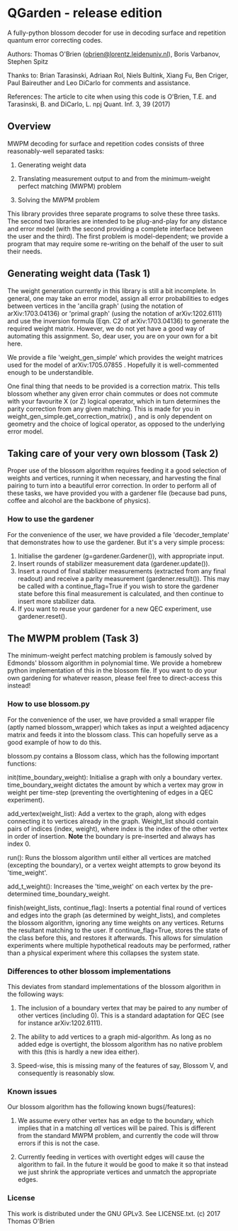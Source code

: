 # QGarden - release edition

A fully-python blossom decoder for use in decoding surface and repetition quantum error correcting codes.

Authors: Thomas O'Brien (obrien@lorentz.leidenuniv.nl), Boris Varbanov, Stephen Spitz

Thanks to: Brian Tarasinski, Adriaan Rol, Niels Bultink, Xiang Fu, Ben Criger, Paul Baireuther and Leo DiCarlo for comments and assistance.

References: The article to cite when using this code is
	O'Brien, T.E. and Tarasinski, B. and DiCarlo, L. npj Quant. Inf. 3, 39 (2017)
## Overview
MWPM decoding for surface and repetition codes consists of three reasonably-well separated tasks:
1. Generating weight data

2. Translating measurement output to and from the minimum-weight perfect matching (MWPM) problem

3. Solving the MWPM problem

This library provides three separate programs to solve these three tasks. The second two libraries are intended to be plug-and-play for any distance and error model (with the second providing a complete interface between the user and the third). The first problem is model-dependent; we provide a program that may require some re-writing on the behalf of the user to suit their needs.

## Generating weight data (Task 1)
The weight generation currently in this library is still a bit incomplete. In general, one may take an error model, assign all error probabilities to edges between vertices in the 'ancilla graph' (using the notation of arXiv:1703.04136) or 'primal graph' (using the notation of arXiv:1202.6111) and use the inversion formula (Eqn. C2 of arXiv:1703.04136) to generate the required weight matrix. However, we do not yet have a good way of automating this assignment. So, dear user, you are on your own for a bit here.

We provide a file 'weight_gen_simple' which provides the weight matrices used for the model of arXiv:1705.07855 . Hopefully it is well-commented enough to be understandible.

One final thing that needs to be provided is a correction matrix. This tells blossom whether any given error chain commutes or does not commute with your favourite X (or Z) logical operator, which in turn determines the parity correction from any given matching. This is made for you in weight_gen_simple.get_correction_matrix() , and is only dependent on geometry and the choice of logical operator, as opposed to the underlying error model.

## Taking care of your very own blossom (Task 2)
Proper use of the blossom algorithm requires feeding it a good selection of weights and vertices, running it when necessary, and harvesting the final pairing to turn into a beautiful error correction. In order to perform all of these tasks, we have provided you with a gardener file (because bad puns, coffee and alcohol are the backbone of physics).

### How to use the gardener
For the convenience of the user, we have provided a file 'decoder_template' that demonstrates how to use the gardener. But it's a very simple process:

1. Initialise the gardener (g=gardener.Gardener()), with appropriate input.
2. Insert rounds of stabilizer measurement data (gardener.update()).
3. Insert a round of final stablizer measurements (extracted from any final readout) and receive a parity measurement (gardener.result()). This may be called with a continue_flag=True if you wish to store the gardener state before this final measurement is calculated, and then continue to insert more stabilizer data.
4. If you want to reuse your gardener for a new QEC experiment, use gardener.reset().

## The MWPM problem (Task 3)
The minimum-weight perfect matching problem is famously solved by Edmonds' blossom algorithm in polynomial time. We provide a homebrew python implementation of this in the blossom file. If you want to do your own gardening for whatever reason, please feel free to direct-access this instead!

### How to use blossom.py
For the convenience of the user, we have provided a small wrapper file (aptly named blossom_wrapper) which takes as input a weighted adjacency matrix and feeds it into the blossom class. This can hopefully serve as a good example of how to do this.

blossom.py contains a Blossom class, which has the following important functions:

init(time_boundary_weight): Initialise a graph with only a boundary vertex. time_boundary_weight dictates the amount by which a vertex may grow in weight per time-step (preventing the overtightening of edges in a QEC experiment).

add_vertex(weight_list): Add a vertex to the graph, along with edges connecting it to vertices already in the graph. Weight_list should contain pairs of indices (index, weight), where index is the index of the other vertex in order of insertion. **Note** the boundary is pre-inserted and always has index 0.

run(): Runs the blossom algorithm until either all vertices are matched (excepting the boundary), or a vertex weight attempts to grow beyond its 'time_weight'.

add_t_weight(): Increases the 'time_weight' on each vertex by the pre-determined time_boundary_weight.

finish(weight_lists, continue_flag): Inserts a potential final round of vertices and edges into the graph (as determined by weight_lists), and completes the blossom algorithm, ignoring any time weights on any vertices. Returns the resultant matching to the user. If continue_flag=True, stores the state of the class before this, and restores it afterwards. This allows for simulation experiments where multiple hypothetical readouts may be performed, rather than a physical experiment where this collapses the system state.

### Differences to other blossom implementations
This deviates from standard implementations of the blossom algorithm in the following ways:

1. The inclusion of a boundary vertex that may be paired to any number of other vertices (including 0). This is a standard adaptation for QEC (see for instance arXiv:1202.6111).

2. The ability to add vertices to a graph mid-algorithm. As long as no added edge is overtight, the blossom algorithm has no native problem with this (this is hardly a new idea either).

3. Speed-wise, this is missing many of the features of say, Blossom V, and consequently is reasonably slow.

### Known issues
Our blossom algorithm has the following known bugs(/features):

1. We assume every other vertex has an edge to the boundary, which implies that in a matching *all* vertices will be paired. This is different from the standard MWPM problem, and currently the code will throw errors if this is not the case.

2. Currently feeding in vertices with overtight edges will cause the algorithm to fail. In the future it would be good to make it so that instead we just shrink the appropriate vertices and unmatch the appropriate edges. 

### License
This work is distributed under the GNU GPLv3. See LICENSE.txt. (c) 2017 Thomas O'Brien
